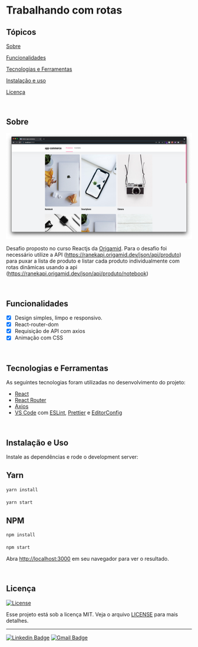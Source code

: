 # Trabalhando com rotas

## Tópicos

[Sobre](#sobre)

[Funcionalidades](#funcionalidades)

[Tecnologias e Ferramentas](#tecnologias-e-ferramentas)

[Instalação e uso](#instalação-e-uso)

[Licença](#licença)

<br>

## Sobre

<p align="center">
  <img src="public/image/Home.png" alt="Home page">
</p>

Desafio proposto no curso Reactjs da [Origamid](https://www.origamid.com/).
Para o desafio foi necessário utilize a API (https://ranekapi.origamid.dev/json/api/produto) para puxar a lista de produto e listar cada produto individualmente com rotas dinâmicas usando a api (https://ranekapi.origamid.dev/json/api/produto/notebook)

<br>

## Funcionalidades

- [x] Design simples, limpo e responsivo.
- [X] React-router-dom
- [X] Requisição de API com axios
- [x] Animação com CSS

<br>

## Tecnologias e Ferramentas

As seguintes tecnologias foram utilizadas no desenvolvimento do projeto:

- [React](https://reactjs.org/)
- [React Router](https://reactrouter.com/web/guides/quick-start)
- [Axios](https://axios-http.com/docs/intro)
- [VS Code](https://code.visualstudio.com/) com [ESLint](https://eslint.org/), [Prettier](https://prettier.io/) e [EditorConfig](https://editorconfig.org/)

<br>

## Instalação e Uso

Instale as dependências e rode o development server:

## Yarn
```bash
yarn install

yarn start
```

## NPM
```bash
npm install

npm start
```

Abra [http://localhost:3000](http://localhost:3000) em seu navegador para ver o resultado.

<br>

## Licença

<a href="https://opensource.org/licenses/MIT">
  <img alt="License" src="https://img.shields.io/badge/license-MIT-6E40C9?style=flat-square">
</a>

<br>

Esse projeto está sob a licença MIT. Veja o arquivo [LICENSE](/LICENSE) para mais detalhes.

---

<!-- Made with :purple_heart: by [Daniel Silva](https://github.com/daniel-silva-dxp) -->

[![Linkedin Badge](https://img.shields.io/badge/-Daniel%20Silva-6E40C9?style=flat-square&logo=Linkedin&logoColor=white&link=https://www.linkedin.com/in/daniel-silva-dxp/)](https://www.linkedin.com/in/daniel-silva-dxp/)
[![Gmail Badge](https://img.shields.io/badge/-dfsilva.dxp@gmail.com-6E40C9?style=flat-square&logo=Gmail&logoColor=white&link=mailto:dfsilva.dxp@gmail.com)](mailto:dfsilva.dxp@gmail.com)